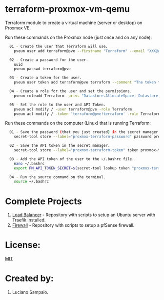 # terraform-proxmox-vm-qemu
Terraform module to create a virtual machine (server or desktop) on Proxmox VE.

Run these commands on the Proxmox node (just once and on any node):
```bash
  01 - Create the user that Terraform will use.
    pveum user add terraform@pve --firstname "Terraform" --email "XXX@gmail.com" --comment "The user that Terraform will use."

  02 - Create a password for the user.
    uuid
    pveum passwd terraform@pve

  03 - Create a token for the user.
    pveum user token add terraform@pve terraform --comment "The token that Terraform will use."

  04 - Create a role for the user and set the permissions.
    pveum roleadd Terraform -privs "Datastore.AllocateSpace, Datastore.Audit, Group.Allocate, Pool.Audit, Pool.Allocate, Sys.Audit, Sys.Console, Sys.Modify, VM.Allocate, VM.Audit, VM.Clone, VM.Config.CDROM, VM.Config.CPU, VM.Config.Cloudinit, VM.Config.Disk, VM.Config.HWType, VM.Config.Memory, VM.Config.Network, VM.Config.Options, VM.Console, VM.Migrate, VM.Monitor, VM.PowerMgmt"

  05 - Set the role to the user and API Token.
    pveum acl modify / -user terraform@pve -role Terraform
    pveum acl modify / -token 'terraform@pve!terraform' -role Terraform
```

Run these commands on the computer (Linux) that is running Terraform:
```bash
  01 - Save the password (that you just created) in the secret manager.
    secret-tool store --label="proxmox-terraform-password" password proxmox-terraform-password

  02 - Save the API token in the secret manager.
    secret-tool store --label="proxmox-terraform-token" token proxmox-terraform-token

  03 - Add the API token of the user to the ~/.bashrc file.
    nano ~/.bashrc
    export PM_API_TOKEN_SECRET=$(secret-tool lookup token "proxmox-terraform-token")

  04 - Run the source command on the terminal.
    source ~/.bashrc
```

# Complete Projects

1. [Load Balancer](https://github.com/lsampaioweb/load-balancer) - Repository with scripts to setup an Ubuntu server with Traefik installed.
1. [Firewall](https://github.com/lsampaioweb/firewall) - Repository with scripts to setup a pfSense firewall.

# License:

[MIT](LICENSE "MIT License")

# Created by: 

1. Luciano Sampaio.
